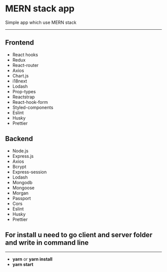 # MERN stack app

Simple app which use MERN stack 
***

## Frontend
- React hooks
- Redux
- React-router
- Axios
- Chart.js 
- i18next
- Lodash
- Prop-types
- Reactstrap
- React-hook-form
- Styled-components
- Eslint
- Husky
- Prettier


## Backend
- Node.js
- Express.js
- Axios
- Bcrypt
- Express-session
- Lodash
- Mongodb
- Mongoose
- Morgan
- Passport 
- Cors
- Eslint
- Husky
- Prettier

## For install u need to go client and server folder and write in command line
***

- **yarn** or **yarn install**
- **yarn start** 
